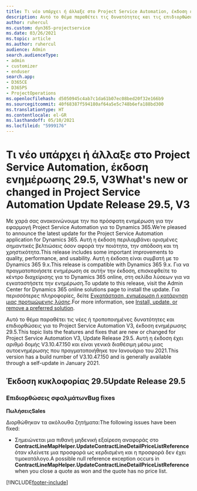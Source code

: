 ```yaml
---
title: Τι νέο υπάρχει ή άλλαξε στο Project Service Automation, έκδοση ενημέρωσης 29.5 Hotfix, V3
description: Αυτό το θέμα παραθέτει τις δυνατότητες και τις επιδιορθώσεις που είναι διαθέσιμες για το Project Service Automation V3, έκδοση ενημέρωσης 29.5 Hotfix, V3.
author: ruhercul
ms.custom: dyn365-projectservice
ms.date: 03/26/2021
ms.topic: article
ms.author: ruhercul
audience: Admin
search.audienceType:
- admin
- customizer
- enduser
search.app:
- D365CE
- D365PS
- ProjectOperations
ms.openlocfilehash: d5050945c4ab7c1da61b07ec08bed20f32e166b9
ms.sourcegitcommit: 40f68387f594180af64a5e5c748b6efa188bd300
ms.translationtype: HT
ms.contentlocale: el-GR
ms.lasthandoff: 05/10/2021
ms.locfileid: "5999176"
---
```

# <a name="whats-new-or-changed-in-project-service-automation-update-release-295-v3"></a><span data-ttu-id="85b6d-103">Τι νέο υπάρχει ή άλλαξε στο Project Service Automation, έκδοση ενημέρωσης 29.5, V3</span><span class="sxs-lookup"><span data-stu-id="85b6d-103">What's new or changed in Project Service Automation Update Release 29.5, V3</span></span>

<span data-ttu-id="85b6d-104">Με χαρά σας ανακοινώνουμε την πιο πρόσφατη ενημέρωση για την εφαρμογή Project Service Automation για το Dynamics 365.</span><span class="sxs-lookup"><span data-stu-id="85b6d-104">We’re pleased to announce the latest update for the Project Service Automation application for Dynamics 365.</span></span> <span data-ttu-id="85b6d-105">Αυτή η έκδοση περιλαμβάνει ορισμένες σημαντικές βελτιώσεις όσον αφορά την ποιότητα, την απόδοση και τη χρηστικότητα.</span><span class="sxs-lookup"><span data-stu-id="85b6d-105">This release includes some important improvements to quality, performance, and usability.</span></span> <span data-ttu-id="85b6d-106">Αυτή η έκδοση είναι συμβατή με το Dynamics 365 9.x.</span><span class="sxs-lookup"><span data-stu-id="85b6d-106">This release is compatible with Dynamics 365 9.x.</span></span> <span data-ttu-id="85b6d-107">Για να πραγματοποιήσετε ενημέρωση σε αυτήν την έκδοση, επισκεφθείτε το κέντρο διαχείρισης για το Dynamics 365 online, στη σελίδα λύσεων για να εγκαταστήσετε την ενημέρωση.</span><span class="sxs-lookup"><span data-stu-id="85b6d-107">To update to this release, visit the Admin Center for Dynamics 365 online solutions page to install the update.</span></span> <span data-ttu-id="85b6d-108">Για περισσότερες πληροφορίες, δείτε [Εγκατάσταση, ενημέρωση ή κατάργηση μιας προτιμώμενης λύσης](/power-platform/admin/install-remove-preferred-solution.md).</span><span class="sxs-lookup"><span data-stu-id="85b6d-108">For more information, see [Install, update, or remove a preferred solution](/power-platform/admin/install-remove-preferred-solution.md).</span></span>

<span data-ttu-id="85b6d-109">Αυτό το θέμα παραθέτει τις νέες ή τροποποιημένες δυνατότητες και επιδιορθώσεις για το Project Service Automation V3, έκδοση ενημέρωσης 29.5.</span><span class="sxs-lookup"><span data-stu-id="85b6d-109">This topic lists the features and fixes that are new or changed for Project Service Automation V3, Update Release 29.5.</span></span> <span data-ttu-id="85b6d-110">Αυτή η έκδοση έχει αριθμό δομής V3.10.47.150 και είναι γενικά διαθέσιμη μέσω μιας αυτοενημέρωσης που πραγματοποιήθηκε τον Ιανουάριο του 2021.</span><span class="sxs-lookup"><span data-stu-id="85b6d-110">This version has a build number of V3.10.47.150 and is generally available through a self-update in January 2021.</span></span>

## <a name="update-release-295"></a><span data-ttu-id="85b6d-111">Έκδοση κυκλοφορίας 29.5</span><span class="sxs-lookup"><span data-stu-id="85b6d-111">Update Release 29.5</span></span>

### <a name="bug-fixes"></a><span data-ttu-id="85b6d-112">Επιδιορθώσεις σφαλμάτων</span><span class="sxs-lookup"><span data-stu-id="85b6d-112">Bug fixes</span></span>


<span data-ttu-id="85b6d-113">**Πωλήσεις**</span><span class="sxs-lookup"><span data-stu-id="85b6d-113">**Sales**</span></span>

<span data-ttu-id="85b6d-114">Διορθώθηκαν τα ακόλουθα ζητήματα:</span><span class="sxs-lookup"><span data-stu-id="85b6d-114">The following issues have been fixed:</span></span>

- <span data-ttu-id="85b6d-115">Σημειώνεται μια πιθανή μηδενική εξαίρεση αναφοράς στο **ContractLineMapHelper.UpdateContractLineDetailPriceListReference** όταν κλείνετε μια προσφορά ως κερδισμένη και η προσφορά δεν έχει τιμοκατάλογο.</span><span class="sxs-lookup"><span data-stu-id="85b6d-115">A possible null reference exception occurs in **ContractLineMapHelper.UpdateContractLineDetailPriceListReference** when you close a quote as won and the quote has no price list.</span></span>


[!INCLUDE[footer-include](../includes/footer-banner.md)]
